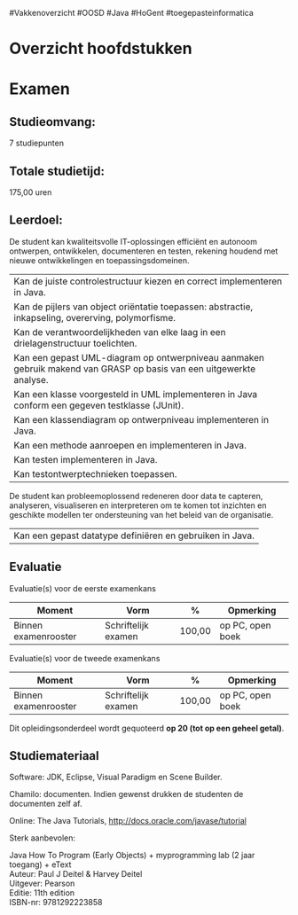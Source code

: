 #Vakkenoverzicht #OOSD #Java  #HoGent #toegepasteinformatica

# Overzicht hoofdstukken



# Examen

## Studieomvang: 
7 studiepunten

## Totale studietijd: 
175,00 uren

## Leerdoel:

De student kan kwaliteitsvolle IT-oplossingen efficiënt en autonoom ontwerpen, ontwikkelen, documenteren en testen, rekening houdend met nieuwe ontwikkelingen en toepassingsdomeinen.

|   |
|---|
|Kan de juiste controlestructuur kiezen en correct implementeren in Java.|
|Kan de pijlers van object oriëntatie toepassen: abstractie, inkapseling, overerving, polymorfisme.|
|Kan de verantwoordelijkheden van elke laag in een drielagenstructuur toelichten.|
|Kan een gepast UML-diagram op ontwerpniveau aanmaken gebruik makend van GRASP op basis van een uitgewerkte analyse.|
|Kan een klasse voorgesteld in UML implementeren in Java conform een gegeven testklasse (JUnit).|
|Kan een klassendiagram op ontwerpniveau implementeren in Java.|
|Kan een methode aanroepen en implementeren in Java.|
|Kan testen implementeren in Java.|
|Kan testontwerptechnieken toepassen.|

De student kan probleemoplossend redeneren door data te capteren, analyseren, visualiseren en interpreteren om te komen tot inzichten en geschikte modellen ter ondersteuning van het beleid van de organisatie.

|   |
|---|
|Kan een gepast datatype definiëren en gebruiken in Java.|
## Evaluatie
Evaluatie(s) voor de eerste examenkans

|Moment|Vorm|%|Opmerking|
|---|---|---|---|
|Binnen examenrooster|Schriftelijk examen|100,00|op PC, open boek|

Evaluatie(s) voor de tweede examenkans

|Moment|Vorm|%|Opmerking|
|---|---|---|---|
|Binnen examenrooster|Schriftelijk examen|100,00|op PC, open boek|

Dit opleidingsonderdeel wordt gequoteerd **op 20 (tot op een geheel getal)**.

## Studiemateriaal

Software: JDK, Eclipse, Visual Paradigm en Scene Builder.  
  
Chamilo: documenten. Indien gewenst drukken de studenten de documenten zelf af.  
  
Online: The Java Tutorials, http://docs.oracle.com/javase/tutorial  
  
Sterk aanbevolen:  
  
Java How To Program (Early Objects) + myprogramming lab (2 jaar toegang) + eText  
Auteur: Paul J Deitel & Harvey Deitel  
Uitgever: Pearson  
Editie: 11th edition  
ISBN-nr: 9781292223858
